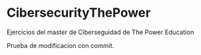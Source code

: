 # CibersecurityThePower
 Ejercicios del master de Ciberseguidad de The Power Education

 Prueba de modificacion con commit.
